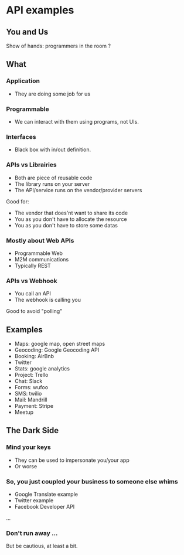# API examples

## You and Us
Show of hands: programmers in the room ?

## What

### Application
* They are doing some job for us

### Programmable
* We can interact with them using programs, not UIs.

### Interfaces
* Black box with in/out definition.

### APIs vs Librairies
* Both are piece of reusable code
* The library runs on your server
* The API/service runs on the vendor/provider servers

Good for:
* The vendor that does'nt want to share its code
* You as you don't have to allocate the resource
* You as you don't have to store some datas

### Mostly about Web APIs
* Programmable Web
* M2M communications
* Typically REST

### APIs vs Webhook
 * You call an API
 * The webhook is calling you

Good to avoid "polling"

## Examples

* Maps: google map, open street maps
* Geocoding: Google Geocoding API
* Booking: AirBnb
* Twitter
* Stats: google analytics
* Project: Trello
* Chat: Slack
* Forms: wufoo
* SMS: twilio
* Mail: Mandrill
* Payment: Stripe
* Meetup

## The Dark Side

### Mind your keys
* They can be used to impersonate you/your app
* Or worse

### So, you just coupled your business to someone else whims

* Google Translate example
* Twitter example
* Facebook Developer API

...

### Don't run away ...

But be cautious, at least a bit.